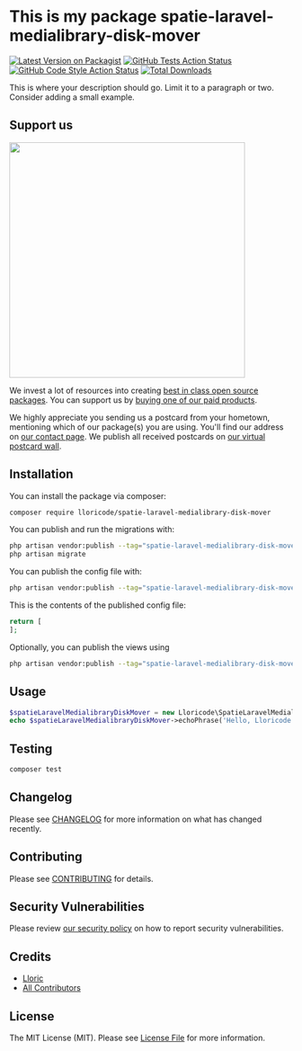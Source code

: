 # This is my package spatie-laravel-medialibrary-disk-mover

[![Latest Version on Packagist](https://img.shields.io/packagist/v/lloricode/spatie-laravel-medialibrary-disk-mover.svg?style=flat-square)](https://packagist.org/packages/lloricode/spatie-laravel-medialibrary-disk-mover)
[![GitHub Tests Action Status](https://img.shields.io/github/actions/workflow/status/lloricode/spatie-laravel-medialibrary-disk-mover/run-tests.yml?branch=main&label=tests&style=flat-square)](https://github.com/lloricode/spatie-laravel-medialibrary-disk-mover/actions?query=workflow%3Arun-tests+branch%3Amain)
[![GitHub Code Style Action Status](https://img.shields.io/github/actions/workflow/status/lloricode/spatie-laravel-medialibrary-disk-mover/fix-php-code-style-issues.yml?branch=main&label=code%20style&style=flat-square)](https://github.com/lloricode/spatie-laravel-medialibrary-disk-mover/actions?query=workflow%3A"Fix+PHP+code+style+issues"+branch%3Amain)
[![Total Downloads](https://img.shields.io/packagist/dt/lloricode/spatie-laravel-medialibrary-disk-mover.svg?style=flat-square)](https://packagist.org/packages/lloricode/spatie-laravel-medialibrary-disk-mover)

This is where your description should go. Limit it to a paragraph or two. Consider adding a small example.

## Support us

[<img src="https://github-ads.s3.eu-central-1.amazonaws.com/spatie-laravel-medialibrary-disk-mover.jpg?t=1" width="419px" />](https://spatie.be/github-ad-click/spatie-laravel-medialibrary-disk-mover)

We invest a lot of resources into creating [best in class open source packages](https://spatie.be/open-source). You can support us by [buying one of our paid products](https://spatie.be/open-source/support-us).

We highly appreciate you sending us a postcard from your hometown, mentioning which of our package(s) you are using. You'll find our address on [our contact page](https://spatie.be/about-us). We publish all received postcards on [our virtual postcard wall](https://spatie.be/open-source/postcards).

## Installation

You can install the package via composer:

```bash
composer require lloricode/spatie-laravel-medialibrary-disk-mover
```

You can publish and run the migrations with:

```bash
php artisan vendor:publish --tag="spatie-laravel-medialibrary-disk-mover-migrations"
php artisan migrate
```

You can publish the config file with:

```bash
php artisan vendor:publish --tag="spatie-laravel-medialibrary-disk-mover-config"
```

This is the contents of the published config file:

```php
return [
];
```

Optionally, you can publish the views using

```bash
php artisan vendor:publish --tag="spatie-laravel-medialibrary-disk-mover-views"
```

## Usage

```php
$spatieLaravelMedialibraryDiskMover = new Lloricode\SpatieLaravelMedialibraryDiskMover();
echo $spatieLaravelMedialibraryDiskMover->echoPhrase('Hello, Lloricode!');
```

## Testing

```bash
composer test
```

## Changelog

Please see [CHANGELOG](CHANGELOG.md) for more information on what has changed recently.

## Contributing

Please see [CONTRIBUTING](CONTRIBUTING.md) for details.

## Security Vulnerabilities

Please review [our security policy](../../security/policy) on how to report security vulnerabilities.

## Credits

- [Lloric](https://github.com/lloricode)
- [All Contributors](../../contributors)

## License

The MIT License (MIT). Please see [License File](LICENSE.md) for more information.
